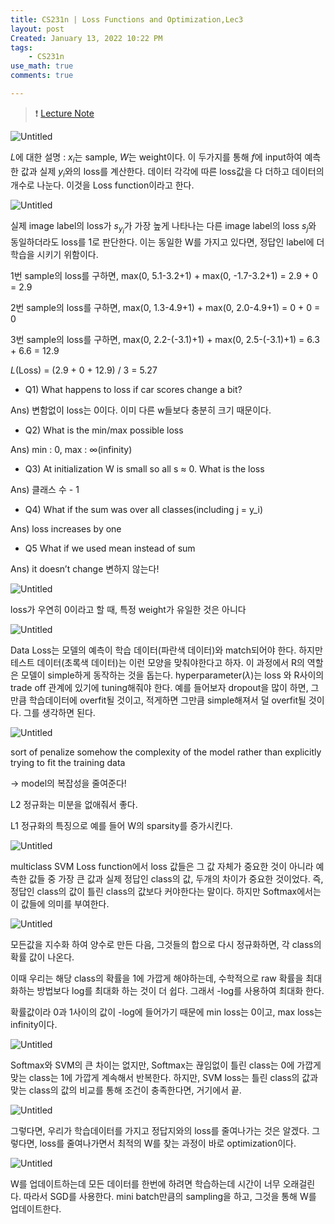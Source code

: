 ```yaml
---
title: CS231n | Loss Functions and Optimization,Lec3
layout: post
Created: January 13, 2022 10:22 PM
tags:
    - CS231n
use_math: true
comments: true

---
```



>❗ [Lecture Note](http://cs231n.stanford.edu/slides/2017/cs231n_2017_lecture3.pdf)


![Untitled](/images/2022/CS231n_3/t0.png)

$L$에 대한 설명 :  $x_i$는 sample, $W$는 weight이다. 이 두가지를 통해 $f$에 input하여 예측한 값과 실제 $y_i$와의 loss를 계산한다. 데이터 각각에 따른 loss값을 다 더하고 데이터의 개수로 나눈다. 이것을 Loss function이라고 한다.

![Untitled](/images/2022/CS231n_3/t1.png)

실제 image label의 loss가 $s_{y_i}$가 가장 높게 나타나는 다른 image label의 loss $s_j$와 동일하더라도 loss를 1로 판단한다. 이는 동일한 W를 가지고 있다면, 정답인 label에 더 학습을 시키기 위함이다.

1번 sample의 loss를 구하면, max(0, 5.1-3.2+1) + max(0, -1.7-3.2+1) = 2.9 + 0 = 2.9

2번 sample의 loss를 구하면, max(0, 1.3-4.9+1) + max(0, 2.0-4.9+1) = 0 + 0 = 0

3번 sample의 loss를 구하면, max(0, 2.2-(-3.1)+1) + max(0, 2.5-(-3.1)+1) = 6.3 + 6.6 = 12.9

$L$(Loss) = (2.9 + 0 + 12.9) / 3 = 5.27

- Q1) What happens to loss if car scores change a bit?

Ans) 변함없이 loss는 0이다. 이미 다른 w들보다 충분히 크기 때문이다.

- Q2) What is the min/max possible loss

Ans) min : 0, max : ∞(infinity)

- Q3) At initialization W is small so all s ≈ 0. What is the loss

Ans) 클래스 수 - 1

- Q4) What if the sum was over all classes(including j = y_i)

Ans) loss increases by one

- Q5 What if we used mean instead of sum

Ans) it doesn’t change 변하지 않는다!

![Untitled](/images/2022/CS231n_3/t2.png)

loss가 우연히 0이라고 할 때, 특정 weight가 유일한 것은 아니다

![Untitled](/images/2022/CS231n_3/t3.png)

Data Loss는 모델의 예측이 학습 데이터(파란색 데이터)와 match되어야 한다. 하지만 테스트 데이터(초록색 데이터)는 이런 모양을 맞춰야한다고 하자. 이 과정에서 R의 역할은 모델이 simple하게 동작하는 것을 돕는다. hyperparameter($\lambda$)는 loss 와 R사이의 trade off 관계에 있기에 tuning해줘야 한다. 예를 들어보자 dropout을 많이 하면, 그만큼 학습데이터에 overfit될 것이고, 적게하면 그만큼 simple해져서 덜 overfit될 것이다. 그를 생각하면 된다.

![Untitled](/images/2022/CS231n_3/t4.png)

sort of penalize somehow the complexity of the model rather than explicitly trying to fit the training data

→ model의 복잡성을 줄여준다!

L2 정규화는 미분을 없애줘서 좋다.

L1 정규화의 특징으로 예를 들어 W의 sparsity를 증가시킨다.

![Untitled](/images/2022/CS231n_3/t5.png)

multiclass SVM Loss function에서 loss 값들은 그 값 자체가 중요한 것이 아니라 예측한 값들 중 가장 큰 값과 실제 정답인 class의 값, 두개의 차이가 중요한 것이었다. 즉, 정답인 class의 값이 틀린 class의 값보다 커야한다는 말이다. 하지만 Softmax에서는 이 값들에 의미를 부여한다.

![Untitled](/images/2022/CS231n_3/t6.png)

모든값을 지수화 하여 양수로 만든 다음, 그것들의 합으로 다시 정규화하면, 각 class의 확률 값이 나온다.

이때 우리는 해당 class의 확률을 1에 가깝게 해야하는데, 수학적으로 raw 확률을 최대화하는 방법보다 log를 최대화 하는 것이 더 쉽다. 그래서 -log를 사용하여 최대화 한다.

확률값이라 0과 1사이의 값이 -log에 들어가기 때문에 min loss는 0이고, max loss는 infinity이다.

![Untitled](/images/2022/CS231n_3/t7.png)

Softmax와 SVM의 큰 차이는 없지만, Softmax는 끊임없이 틀린 class는 0에 가깝게 맞는 class는 1에 가깝게 계속해서 반복한다. 하지만, SVM loss는 틀린 class의 값과 맞는 class의 값의 비교를 통해 조건이 충족한다면, 거기에서 끝.

![Untitled](/images/2022/CS231n_3/t8.png)

그렇다면, 우리가 학습데이터를 가지고 정답지와의 loss를 줄여나가는 것은 알겠다. 그렇다면, loss를 줄여나가면서 최적의 W를 찾는 과정이 바로 optimization이다.

![Untitled](/images/2022/CS231n_3/t9.png)

W를 업데이트하는데 모든 데이터를 한번에 하려면 학습하는데 시간이 너무 오래걸린다. 따라서 SGD를 사용한다. mini batch만큼의 sampling을 하고, 그것을 통해 W를 업데이트한다.

